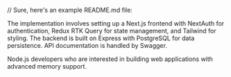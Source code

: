 // Sure, here's an example README.md file:





The implementation involves setting up a Next.js frontend with NextAuth for authentication, Redux RTK Query for state management, and Tailwind for styling. The backend is built on Express with PostgreSQL for data persistence. API documentation is handled by Swagger.





















Node.js developers who are interested in building web applications with advanced memory support.



